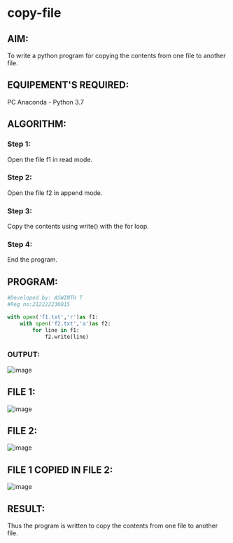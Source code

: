 # copy-file
## AIM:
To write a python program for copying the contents from one file to another file.
## EQUIPEMENT'S REQUIRED: 
PC
Anaconda - Python 3.7
## ALGORITHM: 
### Step 1:
Open the file f1 in read mode.
### Step 2: 
Open the file f2 in append mode. 
### Step 3: 
Copy the contents using write() with the for loop.
### Step 4:  
End the program.
## PROGRAM:
```python
#Developed by: ASWINTH T
#Reg no:212222230015

with open('f1.txt','r')as f1:
    with open('f2.txt','a')as f2:
        for line in f1:
            f2.write(line)
```
### OUTPUT:
![image](https://github.com/Aswinth21/copy-file/assets/120236638/fc63d3f5-4a38-4566-8a1d-04e3e813a82a)
## FILE 1:
![image](https://github.com/Aswinth21/copy-file/assets/120236638/1216aee1-bc3e-4b6b-8ff1-bd5d4af463fc)
## FILE 2:
![image](https://github.com/Aswinth21/copy-file/assets/120236638/92c56538-45e5-48e6-9565-fc3dc0f89ce4)
## FILE 1 COPIED IN FILE 2:
![image](https://github.com/Aswinth21/copy-file/assets/120236638/7648ea20-cf7d-4d22-8767-4f5ad2504884)



## RESULT:
Thus the program is written to copy the contents from one file to another file.
